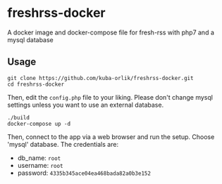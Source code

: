 # freshrss-docker
A docker image and docker-compose file for fresh-rss with php7 and a mysql database

## Usage


```
git clone https://github.com/kuba-orlik/freshrss-docker.git
cd freshrss-docker
```

Then, edit the `config.php` file to your liking. Please don't change mysql settings unless you want to use an external database. 

```
./build
docker-compose up -d
```

Then, connect to the app via a web browser and run the setup. Choose 'mysql' database. The credentials are:

* db_name: `root`
* username: `root`
* password: `4335b345ace04ea468bada82a0b3e152`
